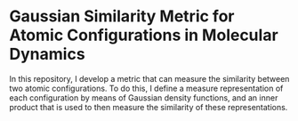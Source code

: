 # Gaussian Similarity Metric for Atomic Configurations in Molecular Dynamics

In this repository, I develop a metric that can measure the similarity between two atomic configurations. To do this, I define a measure representation of each configuration by means of Gaussian density functions, and an inner product that is used to then measure the similarity of these representations.

